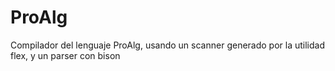 # ProAlg
Compilador del lenguaje ProAlg, usando un scanner generado por la utilidad flex, y un parser con bison
